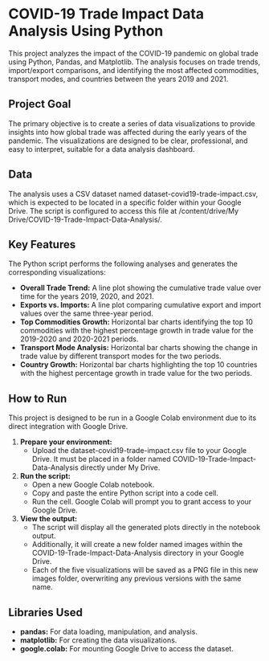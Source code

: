 # **COVID-19 Trade Impact Data Analysis Using Python**

This project analyzes the impact of the COVID-19 pandemic on global trade using Python, Pandas, and Matplotlib. The analysis focuses on trade trends, import/export comparisons, and identifying the most affected commodities, transport modes, and countries between the years 2019 and 2021\.

## **Project Goal**

The primary objective is to create a series of data visualizations to provide insights into how global trade was affected during the early years of the pandemic. The visualizations are designed to be clear, professional, and easy to interpret, suitable for a data analysis dashboard.

## **Data**

The analysis uses a CSV dataset named dataset-covid19-trade-impact.csv, which is expected to be located in a specific folder within your Google Drive. The script is configured to access this file at /content/drive/My Drive/COVID-19-Trade-Impact-Data-Analysis/.

## **Key Features**

The Python script performs the following analyses and generates the corresponding visualizations:

* **Overall Trade Trend:** A line plot showing the cumulative trade value over time for the years 2019, 2020, and 2021\.  
* **Exports vs. Imports:** A line plot comparing cumulative export and import values over the same three-year period.  
* **Top Commodities Growth:** Horizontal bar charts identifying the top 10 commodities with the highest percentage growth in trade value for the 2019-2020 and 2020-2021 periods.  
* **Transport Mode Analysis:** Horizontal bar charts showing the change in trade value by different transport modes for the two periods.  
* **Country Growth:** Horizontal bar charts highlighting the top 10 countries with the highest percentage growth in trade value for the two periods.

## **How to Run**

This project is designed to be run in a Google Colab environment due to its direct integration with Google Drive.

1. **Prepare your environment:**  
   * Upload the dataset-covid19-trade-impact.csv file to your Google Drive. It must be placed in a folder named COVID-19-Trade-Impact-Data-Analysis directly under My Drive.  
2. **Run the script:**  
   * Open a new Google Colab notebook.  
   * Copy and paste the entire Python script into a code cell.  
   * Run the cell. Google Colab will prompt you to grant access to your Google Drive.  
3. **View the output:**  
   * The script will display all the generated plots directly in the notebook output.  
   * Additionally, it will create a new folder named images within the COVID-19-Trade-Impact-Data-Analysis directory in your Google Drive.  
   * Each of the five visualizations will be saved as a PNG file in this new images folder, overwriting any previous versions with the same name.

## **Libraries Used**

* **pandas:** For data loading, manipulation, and analysis.  
* **matplotlib:** For creating the data visualizations.  
* **google.colab:** For mounting Google Drive to access the dataset.
